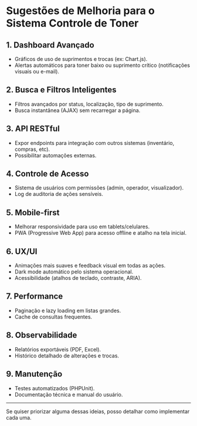 # Sugestões de Melhoria para o Sistema Controle de Toner

## 1. Dashboard Avançado
- Gráficos de uso de suprimentos e trocas (ex: Chart.js).
- Alertas automáticos para toner baixo ou suprimento crítico (notificações visuais ou e-mail).

## 2. Busca e Filtros Inteligentes
- Filtros avançados por status, localização, tipo de suprimento.
- Busca instantânea (AJAX) sem recarregar a página.

## 3. API RESTful
- Expor endpoints para integração com outros sistemas (inventário, compras, etc).
- Possibilitar automações externas.

## 4. Controle de Acesso
- Sistema de usuários com permissões (admin, operador, visualizador).
- Log de auditoria de ações sensíveis.

## 5. Mobile-first
- Melhorar responsividade para uso em tablets/celulares.
- PWA (Progressive Web App) para acesso offline e atalho na tela inicial.

## 6. UX/UI
- Animações mais suaves e feedback visual em todas as ações.
- Dark mode automático pelo sistema operacional.
- Acessibilidade (atalhos de teclado, contraste, ARIA).

## 7. Performance
- Paginação e lazy loading em listas grandes.
- Cache de consultas frequentes.

## 8. Observabilidade
- Relatórios exportáveis (PDF, Excel).
- Histórico detalhado de alterações e trocas.

## 9. Manutenção
- Testes automatizados (PHPUnit).
- Documentação técnica e manual do usuário.

---
Se quiser priorizar alguma dessas ideias, posso detalhar como implementar cada uma.
